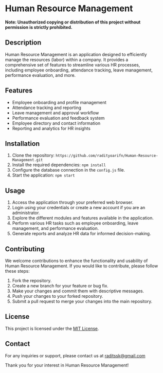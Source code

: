 # Human Resource Management

**Note: Unauthorized copying or distribution of this project without permission is strictly prohibited.**

## Description
Human Resource Management is an application designed to efficiently manage the resources (labor) within a company. It provides a comprehensive set of features to streamline various HR processes, including employee onboarding, attendance tracking, leave management, performance evaluation, and more.

## Features
- Employee onboarding and profile management
- Attendance tracking and reporting
- Leave management and approval workflow
- Performance evaluation and feedback system
- Employee directory and contact information
- Reporting and analytics for HR insights

## Installation
1. Clone the repository: `https://github.com/radityoarifn/Human-Resource-Management.git`
2. Install the required dependencies: `npm install`
3. Configure the database connection in the `config.js` file.
4. Start the application: `npm start`

## Usage
1. Access the application through your preferred web browser.
2. Login using your credentials or create a new account if you are an administrator.
3. Explore the different modules and features available in the application.
4. Perform various HR tasks such as employee onboarding, leave management, and performance evaluation.
5. Generate reports and analyze HR data for informed decision-making.

## Contributing
We welcome contributions to enhance the functionality and usability of Human Resource Management. If you would like to contribute, please follow these steps:
1. Fork the repository.
2. Create a new branch for your feature or bug fix.
3. Make your changes and commit them with descriptive messages.
4. Push your changes to your forked repository.
5. Submit a pull request to merge your changes into the main repository.

## License
This project is licensed under the [MIT License](LICENSE).

## Contact
For any inquiries or support, please contact us at raditssk@gmail.com

Thank you for your interest in Human Resource Management!
